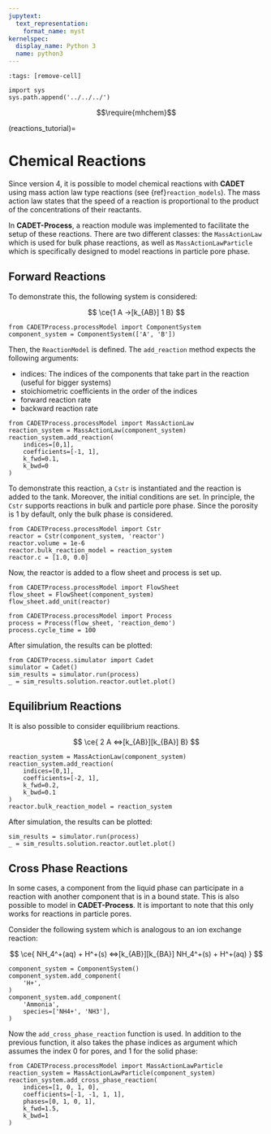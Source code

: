 ```yaml
---
jupytext:
  text_representation:
    format_name: myst
kernelspec:
  display_name: Python 3
  name: python3
---
```


```{code-cell} ipython3
:tags: [remove-cell]

import sys
sys.path.append('../../../')
```

$$\require{mhchem}$$

(reactions_tutorial)=
# Chemical Reactions

Since version 4, it is possible to model chemical reactions with **CADET** using mass action law type reactions (see {ref}`reaction_models`).
The mass action law states that the speed of a reaction is proportional to the product of the concentrations of their reactants.

In **CADET-Process**, a reaction module was implemented to facilitate the setup of these reactions.
There are two different classes: the `MassActionLaw` which is used for bulk phase reactions, as well as `MassActionLawParticle` which is specifically designed to model reactions in particle pore phase.
 
## Forward Reactions
To demonstrate this, the following system is considered:

$$
\ce{1 A ->[k_{AB}] 1 B}
$$

```{code-cell} ipython3
from CADETProcess.processModel import ComponentSystem
component_system = ComponentSystem(['A', 'B'])
```

Then, the `ReactionModel` is defined.
The `add_reaction` method expects the following arguments: 
- indices: The indices of the components that take part in the reaction (useful for bigger systems)
- stoichiometric coefficients in the order of the indices
- forward reaction rate
- backward reaction rate

```{code-cell} ipython3
from CADETProcess.processModel import MassActionLaw
reaction_system = MassActionLaw(component_system) 
reaction_system.add_reaction(
    indices=[0,1], 
    coefficients=[-1, 1],
    k_fwd=0.1,
    k_bwd=0
)
```

To demonstrate this reaction, a `Cstr` is instantiated and the reaction is added to the tank.
Moreover, the initial conditions are set.
In principle, the `Cstr` supports reactions in bulk and particle pore phase.
Since the porosity is $1$ by default, only the bulk phase is considered.

```{code-cell} ipython3
from CADETProcess.processModel import Cstr
reactor = Cstr(component_system, 'reactor')
reactor.volume = 1e-6
reactor.bulk_reaction_model = reaction_system
reactor.c = [1.0, 0.0]
```

Now, the reactor is added to a flow sheet and process is set up.
```{code-cell} ipython3
from CADETProcess.processModel import FlowSheet
flow_sheet = FlowSheet(component_system)
flow_sheet.add_unit(reactor)

from CADETProcess.processModel import Process
process = Process(flow_sheet, 'reaction_demo')
process.cycle_time = 100
```

After simulation, the results can be plotted:
```{code-cell} ipython3
from CADETProcess.simulator import Cadet
simulator = Cadet()
sim_results = simulator.run(process)
_ = sim_results.solution.reactor.outlet.plot()
```


## Equilibrium Reactions
It is also possible to consider equilibrium reactions.

$$
\ce{ 2 A <=>[k_{AB}][k_{BA}] B}
$$


```{code-cell} ipython3
reaction_system = MassActionLaw(component_system) 
reaction_system.add_reaction(
    indices=[0,1], 
    coefficients=[-2, 1],
    k_fwd=0.2,
    k_bwd=0.1
)
reactor.bulk_reaction_model = reaction_system
```

After simulation, the results can be plotted:
```{code-cell} ipython3
sim_results = simulator.run(process)
_ = sim_results.solution.reactor.outlet.plot()
```

## Cross Phase Reactions
In some cases, a component from the liquid phase can participate in a reaction with another component that is in a bound state.
This is also possible to model in **CADET-Process**.
It is important to note that this only works for reactions in particle pores.

Consider the following system which is analogous to an ion exchange reaction:

$$
\ce{ NH_4^+(aq) + H^+(s) <=>[k_{AB}][k_{BA}] NH_4^+(s) + H^+(aq) }
$$


```{code-cell} ipython3
component_system = ComponentSystem()
component_system.add_component(
    'H+', 
)
component_system.add_component(
    'Ammonia', 
    species=['NH4+', 'NH3'],
)
```

Now the `add_cross_phase_reaction` function is used.
In addition to the previous function, it also takes the phase indices as argument which assumes the index $0$ for pores, and $1$ for the solid phase:

```{code-cell} ipython3
from CADETProcess.processModel import MassActionLawParticle
reaction_system = MassActionLawParticle(component_system)
reaction_system.add_cross_phase_reaction(
    indices=[1, 0, 1, 0], 
    coefficients=[-1, -1, 1, 1], 
    phases=[0, 1, 0, 1], 
    k_fwd=1.5,
    k_bwd=1
)
```

